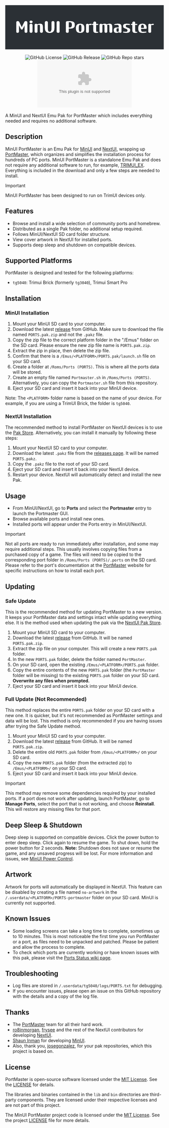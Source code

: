<div align="center">
<img src=".github/resources/banner.png" width="auto" alt="MinUI Portmaster wordmark">

![GitHub License](https://img.shields.io/github/license/ben16w/minui-portmaster?style=for-the-badge)
![GitHub Release](https://img.shields.io/github/v/release/ben16w/minui-portmaster?sort=semver&style=for-the-badge)
![GitHub Repo stars](https://img.shields.io/github/stars/ben16w/minui-portmaster?style=for-the-badge)
![GitHub Downloads (specific asset, all releases)](https://img.shields.io/github/downloads/ben16w/minui-portmaster/PORTS.pak.zip?style=for-the-badge&label=Downloads)

</div>

A MinUI and NextUI Emu Pak for PortMaster which includes everything needed and requires no additional software.

## Description

MinUI PortMaster is an Emu Pak for [MinUI](https://github.com/shauninman/MinUI) and [NextUI](https://github.com/LoveRetro/NextUI), wrapping up [PortMaster](https://portmaster.games/), which organizes and simplifies the installation process for hundreds of PC ports. MinUI PortMaster is a standalone Emu Pak and does not require any additional software to run, for example, [TRIMUI_EX](https://github.com/kloptops/TRIMUI_EX). Everything is included in the download and only a few steps are needed to install.

> [!IMPORTANT]
> MinUI PortMaster has been designed to run on TrimUI devices only.

## Features

- Browse and install a wide selection of community ports and homebrew.
- Distributed as a single Pak folder, no additional setup required.
- Follows MinUI/NextUI SD card folder structure.
- View cover artwork in NextUI for installed ports.
- Supports deep sleep and shutdown on compatible devices.

## Supported Platforms

PortMaster is designed and tested for the following platforms:

- `tg5040`: Trimui Brick (formerly `tg3040`), Trimui Smart Pro

## Installation

### MinUI Installation

1. Mount your MinUI SD card to your computer.
2. Download the latest [release](https://github.com/ben16w/minui-portmaster/releases) from GitHub. Make sure to download the file named `PORTS.pak.zip` and not the `.pakz` file.
3. Copy the zip file to the correct platform folder in the "/Emus" folder on the SD card. Please ensure the new zip file name is `PORTS.pak.zip`.
4. Extract the zip in place, then delete the zip file.
5. Confirm that there is a `/Emus/<PLATFORM>/PORTS.pak/launch.sh` file on your SD card.
6. Create a folder at `/Roms/Ports (PORTS)`. This is where all the ports data will be stored.
7. Create an empty file named `Portmaster.sh` in `/Roms/Ports (PORTS)`. Alternatively, you can copy the `Portmaster.sh` file from this repository.
8. Eject your SD card and insert it back into your MinUI device.

Note: The `<PLATFORM>` folder name is based on the name of your device. For example, if you are using a TrimUI Brick, the folder is `tg5040`.

### NextUI Installation

The recommended method to install PortMaster on NextUI devices is to use the [Pak Store](https://github.com/UncleJunVIP/nextui-pak-store). Alternatively, you can install it manually by following these steps:

1. Mount your NextUI SD card to your computer.
2. Download the latest `.pakz` file from the [releases page](https://github.com/ben16w/minui-portmaster/releases). It will be named `PORTS.pakz`.
3. Copy the `.pakz` file to the root of your SD card.
4. Eject your SD card and insert it back into your NextUI device.
5. Restart your device. NextUI will automatically detect and install the new Pak.

## Usage

- From MinUI/NextUI, go to **Ports** and select the **Portmaster** entry to launch the Portmaster GUI.
- Browse available ports and install new ones.
- Installed ports will appear under the Ports entry in MinUI/NextUI.

> [!IMPORTANT]
> Not all ports are ready to run immediately after installation, and some may require additional steps. This usually involves copying files from a purchased copy of a game. The files will need to be copied to the corresponding port folder in `/Roms/Ports (PORTS)/.ports` on the SD card. Please refer to the port's documentation at the [PortMaster](https://portmaster.games/games.html) website for specific instructions on how to install each port.

## Updating

### Safe Update

This is the recommended method for updating PortMaster to a new version. It keeps your PortMaster data and settings intact while updating everything else. It is the method used when updating the pak via the [NextUI Pak Store](https://github.com/UncleJunVIP/nextui-pak-store).

1. Mount your MinUI SD card to your computer.
2. Download the latest [release](https://github.com/ben16w/minui-portmaster/releases) from GitHub. It will be named `PORTS.pak.zip`.
3. Extract the zip file on your computer. This will create a new `PORTS.pak` folder.
4. In the new `PORTS.pak` folder, delete the folder named `PortMaster`.
5. On your SD card, open the existing `/Emus/<PLATFORM>/PORTS.pak` folder.
6. Copy the entire contents of the new `PORTS.pak` folder (the `PortMaster` folder will be missing) to the existing `PORTS.pak` folder on your SD card. **Overwrite any files when prompted.**
7. Eject your SD card and insert it back into your MinUI device.

### Full Update (Not Recommended)

This method replaces the entire `PORTS.pak` folder on your SD card with a new one. It is quicker, but it's not recommended as PortMaster settings and data will be lost. This method is only recommended if you are having issues after trying the Safe Update method.

1. Mount your MinUI SD card to your computer.
2. Download the latest [release](https://github.com/ben16w/minui-portmaster/releases) from GitHub. It will be named `PORTS.pak.zip`.
3. Delete the entire old `PORTS.pak` folder from `/Emus/<PLATFORM>/` on your SD card.
4. Copy the new `PORTS.pak` folder (from the extracted zip) to `/Emus/<PLATFORM>/` on your SD card.
5. Eject your SD card and insert it back into your MinUI device.

> [!IMPORTANT]
> This method may remove some dependencies required by your installed ports. If a port does not work after updating, launch PortMaster, go to **Manage Ports**, select the port that is not working, and choose **Reinstall**. This will restore any missing files for that port.

## Deep Sleep & Shutdown

Deep sleep is supported on compatible devices. Click the power button to enter deep sleep. Click again to resume the game. To shut down, hold the power button for 2 seconds. **Note:** Shutdown does not save or resume the game, and any unsaved progress will be lost. For more information and issues, see [MinUI Power Control](https://github.com/ben16w/minui-power-control).

## Artwork

Artwork for ports will automatically be displayed in NextUI. This feature can be disabled by creating a file named `no-artwork` in the `/.userdata/<PLATFORM>/PORTS-portmaster` folder on your SD card. MinUI is currently not supported.

## Known Issues

- Some loading screens can take a long time to complete, sometimes up to 10 minutes. This is most noticeable the first time you run PortMaster or a port, as files need to be unpacked and patched. Please be patient and allow the process to complete.
- To check which ports are currently working or have known issues with this pak, please visit the [Ports Status wiki page](https://github.com/ben16w/minui-portmaster/wiki/Ports-Status).

## Troubleshooting

- Log files are stored in `/.userdata/tg5040/logs/PORTS.txt` for debugging.
- If you encounter issues, please open an issue on this GitHub repository with the details and a copy of the log file.

## Thanks

- The [PortMaster](https://portmaster.games/) team for all their hard work.
- [ro8inmorgan](https://github.com/ro8inmorgan), [frysee](https://github.com/frysee) and the rest of the NextUI contributors for developing [NextUI](https://github.com/LoveRetro/NextUI).
- [Shaun Inman](https://github.com/shauninman) for developing [MinUI](https://github.com/shauninman/MinUI).
- Also, thank you, [josegonzalez](https://github.com/josegonzalez), for your pak repositories, which this project is based on.

## License

PortMaster is open-source software licensed under the [MIT License](https://opensource.org/licenses/MIT). See the [LICENSE](https://raw.githubusercontent.com/PortsMaster/PortMaster-GUI/refs/heads/main/LICENSE) for details.

The libraries and binaries contained in the `lib` and `bin` directories are third-party components. They are licensed under their respective licenses and are not part of this project.

The MinUI PortMaster project code is licensed under the [MIT License](https://opensource.org/licenses/MIT). See the project [LICENSE](LICENSE) file for more details.

